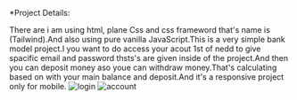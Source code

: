 *Project Details:

There are i am using html, plane Css and css frameword that's name is (Tailwind).And also using pure vanilla JavaScript.This is a very simple bank model project.I you want to do access your acout 1st of nedd to give spacific email and password thsts's are given inside of the project.And then you can deposit money aso youe can withdraw money.That's calculating based on with your main balance and deposit.And it's a responsive project only for mobile. 
![login](https://user-images.githubusercontent.com/76746810/129785700-339fef2f-c91f-4871-b619-04357940dd77.png)
![account](https://user-images.githubusercontent.com/76746810/129785735-6a23e2bf-da09-4393-b010-0948381f0e34.png)

